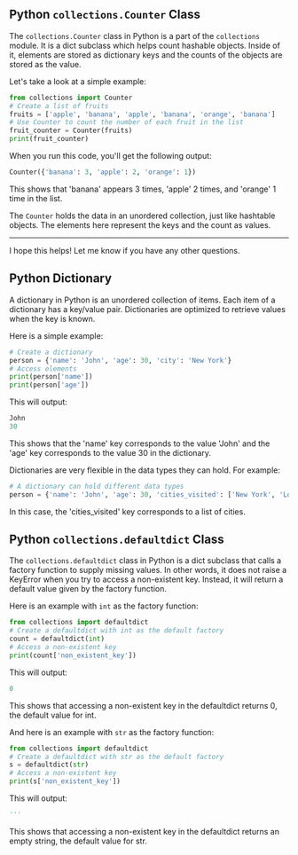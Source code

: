 ## Python `collections.Counter` Class

The `collections.Counter` class in Python is a part of the `collections` module. It is a dict subclass which helps count hashable objects. Inside of it, elements are stored as dictionary keys and the counts of the objects are stored as the value.

Let's take a look at a simple example:

```python
from collections import Counter
# Create a list of fruits
fruits = ['apple', 'banana', 'apple', 'banana', 'orange', 'banana']
# Use Counter to count the number of each fruit in the list
fruit_counter = Counter(fruits)
print(fruit_counter)
```

When you run this code, you'll get the following output:

```python
Counter({'banana': 3, 'apple': 2, 'orange': 1})
```

This shows that 'banana' appears 3 times, 'apple' 2 times, and 'orange' 1 time in the list.

The `Counter` holds the data in an unordered collection, just like hashtable objects. The elements here represent the keys and the count as values.

---

I hope this helps! Let me know if you have any other questions.


## Python Dictionary

A dictionary in Python is an unordered collection of items. Each item of a dictionary has a key/value pair. Dictionaries are optimized to retrieve values when the key is known.

Here is a simple example:

```python
# Create a dictionary
person = {'name': 'John', 'age': 30, 'city': 'New York'}
# Access elements
print(person['name'])
print(person['age'])
```

This will output:

```python
John
30
```

This shows that the 'name' key corresponds to the value 'John' and the 'age' key corresponds to the value 30 in the dictionary.

Dictionaries are very flexible in the data types they can hold. For example:

```python
# A dictionary can hold different data types
person = {'name': 'John', 'age': 30, 'cities_visited': ['New York', 'Los Angeles', 'Chicago']}
```

In this case, the 'cities_visited' key corresponds to a list of cities.


## Python `collections.defaultdict` Class

The `collections.defaultdict` class in Python is a dict subclass that calls a factory function to supply missing values. In other words, it does not raise a KeyError when you try to access a non-existent key. Instead, it will return a default value given by the factory function.

Here is an example with `int` as the factory function:

```python
from collections import defaultdict
# Create a defaultdict with int as the default factory
count = defaultdict(int)
# Access a non-existent key
print(count['non_existent_key'])
```

This will output:

```python
0
```

This shows that accessing a non-existent key in the defaultdict returns 0, the default value for int.

And here is an example with `str` as the factory function:

```python
from collections import defaultdict
# Create a defaultdict with str as the default factory
s = defaultdict(str)
# Access a non-existent key
print(s['non_existent_key'])
```

This will output:

```python
'''
```

This shows that accessing a non-existent key in the defaultdict returns an empty string, the default value for str.
